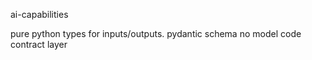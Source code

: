 ai-capabilities

pure python types for inputs/outputs.
pydantic schema
no model code
contract layer
